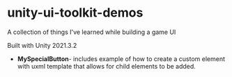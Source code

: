 # unity-ui-toolkit-demos
A collection of things I've learned while building a game UI

Built with Unity 2021.3.2

- **MySpecialButton**- includes example of how to create a custom element with uxml template that allows for child elements to be added.
